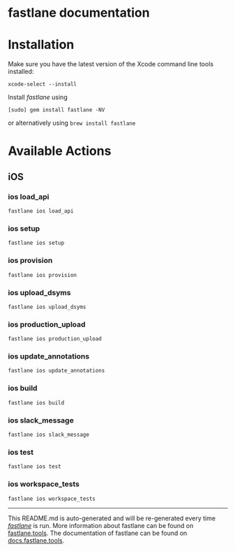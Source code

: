 fastlane documentation
================
# Installation

Make sure you have the latest version of the Xcode command line tools installed:

```
xcode-select --install
```

Install _fastlane_ using
```
[sudo] gem install fastlane -NV
```
or alternatively using `brew install fastlane`

# Available Actions
## iOS
### ios load_api
```
fastlane ios load_api
```

### ios setup
```
fastlane ios setup
```

### ios provision
```
fastlane ios provision
```

### ios upload_dsyms
```
fastlane ios upload_dsyms
```

### ios production_upload
```
fastlane ios production_upload
```

### ios update_annotations
```
fastlane ios update_annotations
```

### ios build
```
fastlane ios build
```

### ios slack_message
```
fastlane ios slack_message
```

### ios test
```
fastlane ios test
```

### ios workspace_tests
```
fastlane ios workspace_tests
```


----

This README.md is auto-generated and will be re-generated every time [_fastlane_](https://fastlane.tools) is run.
More information about fastlane can be found on [fastlane.tools](https://fastlane.tools).
The documentation of fastlane can be found on [docs.fastlane.tools](https://docs.fastlane.tools).
